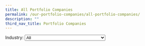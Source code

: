 ```yaml
---
title: All Portfolio Companies
permalink: /our-portfolio-companies/all-portfolio-companies/
description: ""
third_nav_title: Portfolio Companies
---
```


<link rel="stylesheet" href="/sgds.css"/>
<label for="coy-choice">Industry:</label>
<select name="coy-choice" id="coy-choice">
  <option value="all">All</option>
  <option value="2">Health & Biomedical Science</option>
  <option value="4">Urban Solutions & Sustainability</option>
  <option value="1">Advanced Manufacturing & Engineering</option>
  <option value="5">Agritech & Foodtech</option>
  <option value="3">Services And Digital Economy</option>
  <option value="6">Maritime Tech</option>
</select>
<div id="companies-result" style="display: flex; flex-wrap: wrap; padding: 10px">
</div>
<script src="/coyFilter.js"></script>
